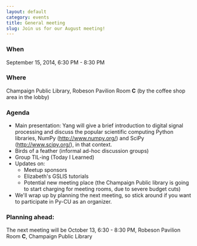```yaml
---
layout: default
category: events
title: General meeting
slug: Join us for our August meeting!
---
```


### When
September 15, 2014, 6:30 PM - 8:30 PM

### Where
Champaign Public Library, Robeson Pavilion Room **C** (by the coffee shop area in the lobby)

### Agenda
* Main presentation: Yang will give a brief introduction to digital signal processing and discuss the popular scientific computing Python libraries, NumPy (http://www.numpy.org/) and SciPy (http://www.scipy.org/), in that context.
* Birds of a feather (informal ad-hoc discussion groups)
* Group TIL-ing (Today I Learned)
* Updates on:
  * Meetup sponsors
  * Elizabeth's GSLIS tutorials
  * Potential new meeting place (the Champaign Public library is going to start charging for meeting rooms, due to severe budget cuts)
* We'll wrap up by planning the next meeting, so stick around if you want to participate in Py-CU as an organizer.

### Planning ahead:
The next meeting will be October 13, 6:30 - 8:30 PM, Robeson Pavilion Room **C**, Champaign Public Library
